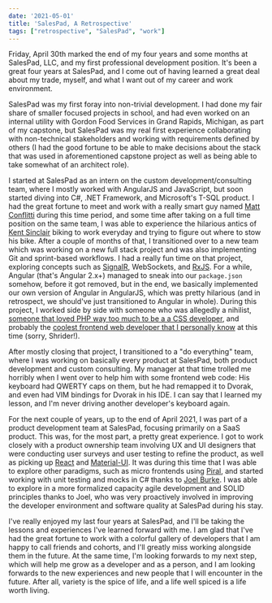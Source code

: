 ```yaml
---
date: '2021-05-01'
title: 'SalesPad, A Retrospective'
tags: ["retrospective", "SalesPad", "work"]
---
```


Friday, April 30th marked the end of my four years and some months at SalesPad, LLC, and my first professional development position. It's been a great four years at SalesPad, and I come out of having learned a great deal about my trade, myself, and what I want out of my career and work environment. 

SalesPad was my first foray into non-trivial development. I had done my fair share of smaller focused projects in school, and had even worked on an internal utility with Gordon Food Services in Grand Rapids, Michigan, as part of my capstone, but SalesPad was my real first experience collaborating with non-technical stakeholders and working with requirements defined by others (I had the good fortune to be able to make decisions about the stack that was used in aforementioned capstone project as well as being able to take somewhat of an architect role). 

I started at SalesPad as an intern on the custom development/consulting team, where I mostly worked with AngularJS and JavaScript, but soon started diving into C#, .NET Framework, and Microsoft's T-SQL product. I had the great fortune to meet and work with a really smart guy named [Matt Conflitti](http://mattconflitti.github.io) during this time period, and some time after taking on a full time position on the same team, I was able to experience the hilarious antics of [Kent Sinclair](https://github.com/oneSIX) biking to work everyday and trying to figure out where to stow his bike. After a couple of months of that, I transitioned over to a new team which was working on a new full stack project and was also implementing Git and sprint-based workflows. I had a really fun time on that project, exploring concepts such as [SignalR](https://dotnet.microsoft.com/apps/aspnet/signalr), WebSockets, and [RxJS](https://github.com/ReactiveX/rxjs). For a while, Angular (that's Angular 2.x+) managed to sneak into our `package.json` somehow, before it got removed, but in the end, we basically implemented our own version of Angular in AngularJS, which was pretty hilarious (and in retrospect, we should've just transitioned to Angular in whole). During this project, I worked side by side with someone who was allegedly a nihilist, [someone that loved PHP way too much to be a a CSS developer](http://aronduby.com), and probably the [coolest frontend web developer that I personally know](https://github.com/nolanlocke) at this time (sorry, Shrider!).

After mostly closing that project, I transitioned to a "do everything" team, where I was working on basically every product at SalesPad, both product development and custom consulting. My manager at that time trolled me horribly when I went over to help him with some frontend web code: His keyboard had QWERTY caps on them, but he had remapped it to Dvorak, and even had VIM bindings for Dvorak in his IDE. I can say that I learned my lesson, and I'm never driving another developer's keyboard again. 

For the next couple of years, up to the end of April 2021, I was part of a product development team at SalesPad, focusing primarily on a SaaS product. This was, for the most part, a pretty great experience. I got to work closely with a product ownership team involving UX and UI designers that were conducting user surveys and user testing to refine the product, as well as picking up [React](https://reactjs.org) and [Material-UI](https://material-ui.com). It was during this time that I was able to explore other paradigms, such as micro frontends using [Piral](https://piral.io), and started working with unit testing and mocks in C# thanks to [Joel Burke](https://stackoverflow.com/story/joelburke). I was able to explore in a more formalized capacity agile development and SOLID principles thanks to Joel, who was very proactively involved in improving the developer environment and software quality at SalesPad during his stay.

I've really enjoyed my last four years at SalesPad, and I'll be taking the lessons and experiences I've learned forward with me. I am glad that I've had the great fortune to work with a colorful gallery of developers that I am happy to call friends and cohorts, and I'll greatly miss working alongside them in the future. At the same time, I'm looking forwards to my next step, which will help me grow as a developer and as a person, and I am looking forwards to the new experiences and new people that I will encounter in the future. After all, variety is the spice of life, and a life well spiced is a life worth living.
